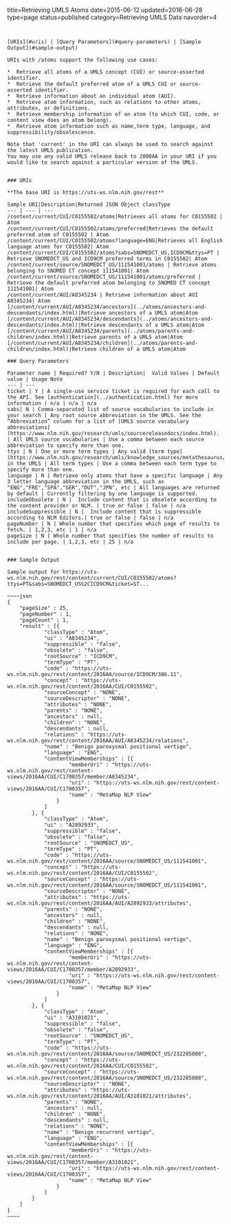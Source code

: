 title=Retrieving UMLS Atoms
date=2015-06-12
updated=2016-06-28
type=page
status=published
category=Retrieving UMLS Data
navorder=4
~~~~~~


[URIs](#uris) | [Query Parameters](#query-parameters) | [Sample Output](#sample-output)

URIs with /atoms support the following use cases:

*  Retrieve all atoms of a UMLS concept (CUI) or source-asserted identifier.
*  Retrieve the default preferred atom of a UMLS CUI or source-asserted identifier.
*  Retrieve information about an individual atom (AUI).
*  Retrieve atom information, such as relations to other atoms, attributes, or definitions.
*  Retrieve membership information of an atom (to which CUI, code, or content view does an atom belong).
*  Retrieve atom information such as name,term type, language, and suppressibility/obsolescence.

Note that 'current' in the URI can always be used to search against the latest UMLS publication.
You may use any valid UMLS release back to 2008AA in your URI if you would like to search against a particular version of the UMLS.


### URIs
 
**The base URI is https://uts-ws.nlm.nih.gov/rest**

Sample URI|Description|Returned JSON Object classType
--- | --- | ---
/content/current/CUI/C0155502/atoms|Retrieves all atoms for C0155502 | Atom
/content/current/CUI/C0155502/atoms/preferred|Retrieves the default preferred atom of C0155502 | Atom
/content/current/CUI/C0155502/atoms?language=ENG|Retrieves all English language atoms for C0155502| Atom
/content/current/CUI/C0155502/atoms?sabs=SNOMEDCT_US,ICD9CM&ttys=PT | Retrieve SNOMEDCT_US and ICD9CM preferred terms in C0155502| Atom
/content/current/source/SNOMEDCT_US/111541001/atoms | Retrieve atoms belonging to SNOMED CT concept 111541001| Atom
/content/current/source/SNOMEDCT_US/111541001/atoms/preferred | Retrieve the default preferred atom belonging to SNOMED CT concept 111541001| Atom
/content/current/AUI/A8345234 | Retrieve information about AUI A8345234| Atom
[/content/current/AUI/A8345234/ancestors](../atoms/ancestors-and-descendants/index.html)|Retrieve ancestors of a UMLS atom|Atom
[/content/current/AUI/A8345234/descendants](../atoms/ancestors-and-descendants/index.html)|Retrieve descendants of a UMLS atom|Atom
[/content/current/AUI/A8345234/parents](../atoms/parents-and-children/index.html)|Retrieve parents of a UMLS atom|Atom
[/content/current/AUI/A8345234/children](../atoms/parents-and-children/index.html)|Retrieve children of a UMLS atom|Atom

### Query Parameters

Parameter name | Required? Y/N | Description|  Valid Values | Default value | Usage Note
--- | ---
ticket | Y | A single-use service ticket is required for each call to the API. See [authentication](../authentication.html) for more information | n/a | n/a | n/a
sabs| N | Comma-separated list of source vocabularies to include in your search | Any root source abbreviation in the UMLS. See the “Abbreviation” column for a list of [UMLS source vocabulary abbreviations](https://www.nlm.nih.gov/research/umls/sourcereleasedocs/index.html).  | All UMLS source vocabularies | Use a comma between each source abbreviation to specify more than one.
ttys | N | One or more term types | Any valid [term type](https://www.nlm.nih.gov/research/umls/knowledge_sources/metathesaurus/release/abbreviations.html#TTYC) in the UMLS | All term types | Use a comma between each term type to specify more than one.
language | N | Retrieve only atoms that have a specific language | Any 3 letter language abbreviation in the UMLS, such as "ENG","FRE","SPA","GER","DUT","JPN", etc | All languages are returned by default | Currently filtering by one language is supported.
includeObsolete | N |  Include content that is obsolete according to the content provider or NLM. | true or false | false | n/a
includeSuppressible | N |  Include content that is suppressible according to NLM Editors.| true or false | false | n/a
pageNumber | N | Whole number that specifies which page of results to fetch. | 1,2,3, etc | 1 | n/a
pageSize | N | Whole number that specifies the number of results to include per page. | 1,2,3, etc | 25 | n/a


### Sample Output

Sample output for https://uts-ws.nlm.nih.gov/rest/content/current/CUI/C0155502/atoms?ttys=PT&sabs=SNOMEDCT_US%2CICD9CM&ticket=ST...

~~~~json
{
	"pageSize" : 25,
	"pageNumber" : 1,
	"pageCount" : 1,
	"result" : [{
			"classType" : "Atom",
			"ui" : "A8345234",
			"suppressible" : "false",
			"obsolete" : "false",
			"rootSource" : "ICD9CM",
			"termType" : "PT",
			"code" : "https://uts-ws.nlm.nih.gov/rest/content/2016AA/source/ICD9CM/386.11",
			"concept" : "https://uts-ws.nlm.nih.gov/rest/content/2016AA/CUI/C0155502",
			"sourceConcept" : "NONE",
			"sourceDescriptor" : "NONE",
			"attributes" : "NONE",
			"parents" : "NONE",
			"ancestors" : null,
			"children" : "NONE",
			"descendants" : null,
			"relations" : "https://uts-ws.nlm.nih.gov/rest/content/2016AA/AUI/A8345234/relations",
			"name" : "Benign paroxysmal positional vertigo",
			"language" : "ENG",
			"contentViewMemberships" : [{
					"memberUri" : "https://uts-ws.nlm.nih.gov/rest/content-views/2016AA/CUI/C1700357/member/A8345234",
					"uri" : "https://uts-ws.nlm.nih.gov/rest/content-views/2016AA/CUI/C1700357",
					"name" : "MetaMap NLP View"
				}
			]
		}, {
			"classType" : "Atom",
			"ui" : "A2892933",
			"suppressible" : "false",
			"obsolete" : "false",
			"rootSource" : "SNOMEDCT_US",
			"termType" : "PT",
			"code" : "https://uts-ws.nlm.nih.gov/rest/content/2016AA/source/SNOMEDCT_US/111541001",
			"concept" : "https://uts-ws.nlm.nih.gov/rest/content/2016AA/CUI/C0155502",
			"sourceConcept" : "https://uts-ws.nlm.nih.gov/rest/content/2016AA/source/SNOMEDCT_US/111541001",
			"sourceDescriptor" : "NONE",
			"attributes" : "https://uts-ws.nlm.nih.gov/rest/content/2016AA/AUI/A2892933/attributes",
			"parents" : "NONE",
			"ancestors" : null,
			"children" : "NONE",
			"descendants" : null,
			"relations" : "NONE",
			"name" : "Benign paroxysmal positional vertigo",
			"language" : "ENG",
			"contentViewMemberships" : [{
					"memberUri" : "https://uts-ws.nlm.nih.gov/rest/content-views/2016AA/CUI/C1700357/member/A2892933",
					"uri" : "https://uts-ws.nlm.nih.gov/rest/content-views/2016AA/CUI/C1700357",
					"name" : "MetaMap NLP View"
				}
			]
		}, {
			"classType" : "Atom",
			"ui" : "A3101021",
			"suppressible" : "false",
			"obsolete" : "false",
			"rootSource" : "SNOMEDCT_US",
			"termType" : "PT",
			"code" : "https://uts-ws.nlm.nih.gov/rest/content/2016AA/source/SNOMEDCT_US/232285008",
			"concept" : "https://uts-ws.nlm.nih.gov/rest/content/2016AA/CUI/C0155502",
			"sourceConcept" : "https://uts-ws.nlm.nih.gov/rest/content/2016AA/source/SNOMEDCT_US/232285008",
			"sourceDescriptor" : "NONE",
			"attributes" : "https://uts-ws.nlm.nih.gov/rest/content/2016AA/AUI/A3101021/attributes",
			"parents" : "NONE",
			"ancestors" : null,
			"children" : "NONE",
			"descendants" : null,
			"relations" : "NONE",
			"name" : "Benign recurrent vertigo",
			"language" : "ENG",
			"contentViewMemberships" : [{
					"memberUri" : "https://uts-ws.nlm.nih.gov/rest/content-views/2016AA/CUI/C1700357/member/A3101021",
					"uri" : "https://uts-ws.nlm.nih.gov/rest/content-views/2016AA/CUI/C1700357",
					"name" : "MetaMap NLP View"
				}
			]
		}
	]
}
~~~~

